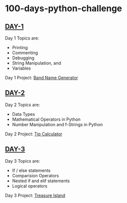 # 100-days-python-challenge

## [DAY-1](./day-1/)

Day 1 Topics are:

- Printing
- Commenting
- Debugging
- String Manipulation, and
- Variables

Day 1 Project: [Band Name Generator](./day-1/project/)

## [DAY-2](./day-2/)

Day 2 Topics are:

- Data Types
- Mathematical Operators in Python
- Number Manipulation and f-Strings in Python

Day 2 Project: [Tip Calculator](./day-2/project/)

## [DAY-3](./day-3/)

Day 3 Topics are:

- If / else statements
- Comparision Operators
- Nested if and elif statements
- Logical operators

Day 3 Project: [Treasure Island](./day-3/project/)



